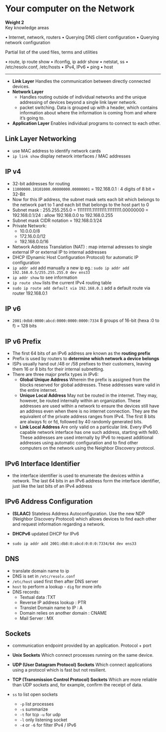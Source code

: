 # Your computer on the Network

**Weight 2**\
Key knowledge areas

• Internet, network, routers
• Querying DNS client configuration
• Querying network configuration

Partial list of the used files, terms and utilities

• route, ip route show
• ifconfig, ip addr show
• netstat, ss
• /etc/resolv.conf, /etc/hosts
• IPv4, IPv6
• ping
• host

---

- **Link Layer**
Handles the communication between directly connected devices.
- **Network Layer**
  - Handles routing outside of individual networks and the unique addressing of devices beyond a
single link layer network.
  - packet switching. Data is grouped up with a header, which contains information about where the information is coming from and where it’s going to.
- **Application Layer**
Enables individual programs to connect to each other.

## Link Layer Networking

- use MAC address to identify network cards
- `ip link show` display network interfaces / MAC addresses

## IP v4

- 32-bit addresses for routing
- `11000000.10101000.00000000.00000001` =  192.168.0.1 :  4 digits of 8 bit = 32-Bit
- Now for this IP address, the subnet mask sets each bit which belongs to the network part to 1 and
each bit that belongs to the host part to 0
- Subnet mask :  255.255.255.0 = 11111111.11111111.11111111.00000000 = 192.168.0.1/24 : allow 192.168.0.0 to 192.168.0.255
- Subnet mask CIDR notation = 192.168.0.1/24
- Private Network:
  - 10.0.0.0/8
  - 172.16.0.0/12
  - 192.168.0.0/16
- Network Address Translation (NAT) : map internal adresses to single external IP or external IP to internal addresses
- DHCP (Dynamic Host Configuration Protocol) for automatic IP configuration
- `ip addr add` add manually a new ip eg.: `sudo ip addr add 192.168.0.5/255.255.255.0 dev ens33`
- `ip addr show` to see information
- `ip route show` lists the current IPv4 routing table
- `sudo ip route add default via 192.168.0.1` add a default route via router 192.168.0.1

## IP v6

- `2001:0db8:0000:abcd:0000:0000:0000:7334` 8 groups of 16-bit (hexa :0 to f) = 128 bits

## IP v6 Prefix

- The first 64 bits of an IPv6 address are known as the **routing prefix**
- Prefix is used by routers to **determine which network a device belongs**
- ISPs usually hand out /48 or /58 prefixes to their customers, leaving them 16 or 8 bits for their internal subnetting.
- There are three major prefix types in IPv6:
  - **Global Unique Address**
Wherein the prefix is assigned from the blocks reserved for global addresses. These addresses
ware valid in the entire internet.
  - **Unique Local Address**
May not be routed in the internet. They may, however, be routed internally within an
organization. These addresses are used within a network to ensure the devices still have an
address even when there is no internet connection. They are the equivalent of the private
address ranges from IPv4. The first 8 bits are always fc or fd, followed by 40 randomly
generated bits.
  - **Link Local Address**
Are only valid on a particular link. Every IPv6 capable network interface has one such address,
starting with fe80. These addresses are used internally by IPv6 to request additional addresses
using automatic configuration and to find other computers on the network using the Neighbor
Discovery protocol.

## IPv6 Interface Identifier

- the interface identifier is used to enumerate the devices within a network. The last 64 bits in an IPv6 address form the interface identifier, just like the last bits of an IPv4 address

## IPv6 Address Configuration

- **(SLAAC)** Stateless Address Autoconfiguration. Use the new NDP (Neighbor Discovery Protocol) which allows devices to find each other and request information regarding a network.
- **DHCPv6** updated DHCP for IPv6

- `sudo ip addr add 2001:db8:0:abcd:0:0:0:7334/64 dev ens33`

## DNS

- translate domain name to ip
- DNS is set in `/etc/resolv.conf`
- `/etc/host` used first then after DNS server
- `host` to perform a lookup - `dig` for more info
- DNS records:
  - Textual data :TXT
  - Reverse IP address lookup : PTR
  - Translet Domain name to IP : A
  - Domain relies on another domain : CNAME
  - Mail Server : MX

## Sockets

- communication endpoint provided by an application. Protocol + port
- **Unix Sockets**
Which connect processes running on the same device.
- **UDP (User Datagram Protocol) Sockets**
Which connect applications using a protocol which is fast but not resilient.
- **TCP (Transmission Control Protocol) Sockets**
Which are more reliable than UDP sockets and, for example, confirm the receipt of data.

- `ss` to list open sockets
  - `-p` list processes
  - `-s` summarize
  - `-t` for tcp `-u` for udp
  - `-l` only listening socket
  - `-4` or `-6` for filter IPv4 / IPv6
